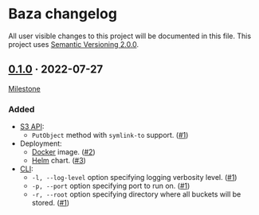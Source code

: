 Baza changelog
==============

All user visible changes to this project will be documented in this file. This project uses [Semantic Versioning 2.0.0].




## [0.1.0] · 2022-07-27
[0.1.0]: /../../tree/v0.1.0

[Milestone](/../../milestone/1)

### Added

- [S3 API]:
    - `PutObject` method with `symlink-to` support. ([#1])
- Deployment:
    - [Docker] image. ([#2]) 
    - [Helm] chart. ([#3])
- [CLI]:
    - `-l, --log-level` option specifying logging verbosity level. ([#1])
    - `-p, --port` option specifying port to run on. ([#1]) 
    - `-r, --root` option specifying directory where all buckets will be stored. ([#1]) 

[#1]: /../../pull/1
[#2]: /../../pull/2
[#3]: /../../pull/3




[CLI]: https://en.wikipedia.org/wiki/Command-line_interface
[Docker]: https://www.docker.com
[Helm]: https://helm.sh
[S3 API]: https://docs.aws.amazon.com/AmazonS3/latest/API/Type_API_Reference.html
[Semantic Versioning 2.0.0]: https://semver.org
